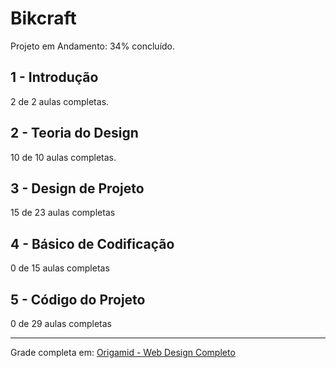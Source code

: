# Bikcraft

Projeto em Andamento:
34% concluído.

## 1 - Introdução
2 de 2 aulas completas.

## 2 - Teoria do Design
10 de 10 aulas completas.

## 3 - Design de Projeto
15 de 23 aulas completas

## 4 - Básico de Codificação
0 de 15 aulas completas

## 5 - Código do Projeto
0 de 29 aulas completas

______________________________________________

Grade completa em: [Origamid - Web Design Completo](https://www.origamid.com/grade-curso/web-design-completo/)
